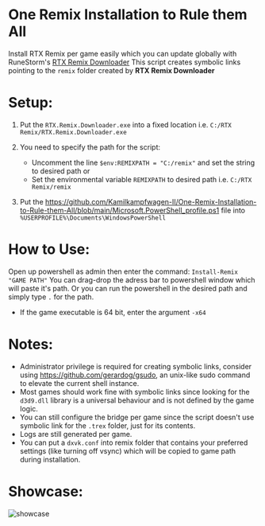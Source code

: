 # One Remix Installation to Rule them All

Install RTX Remix per game easily which you can update globally with RuneStorm's [RTX Remix Downloader](https://github.com/Kowlin/RTX-Remix-Downloader/)
This script creates symbolic links pointing to the `remix` folder created by **RTX Remix Downloader**

# Setup:
1. Put the `RTX.Remix.Downloader.exe` into a fixed location i.e. `C:/RTX Remix/RTX.Remix.Downloader.exe`
2. You need to specify the path for the script:
    - Uncomment the line `$env:REMIXPATH = "C:/remix"` and set the string to desired path
    or
   - Set the environmental variable `REMIXPATH` to desired path
    i.e. `C:/RTX Remix/remix`

3. Put the https://github.com/Kamilkampfwagen-II/One-Remix-Installation-to-Rule-them-All/blob/main/Microsoft.PowerShell_profile.ps1 file into `%USERPROFILE%\Documents\WindowsPowerShell`

# How to Use:
Open up powershell as admin then enter the command: `Install-Remix "GAME PATH"`
You can drag-drop the adress bar to powershell window which will paste it's path. Or you can run the powershell in the desired path and simply type `.` for the path.
- If the game executable is 64 bit, enter the argument `-x64`

# Notes:
- Administrator privilege is required for creating symbolic links, consider using https://github.com/gerardog/gsudo, an unix-like sudo command to elevate the current shell instance.
- Most games should work fine with symbolic links since looking for the `d3d9.dll` library is a universal behaviour and is not defined by the game logic.
- You can still configure the bridge per game since the script doesn't use symbolic link for the `.trex` folder, just for its contents.
- Logs are still generated per game.
- You can put a `dxvk.conf` into remix folder that contains your preferred settings (like turning off vsync) which will be copied to game path during installation.

# Showcase:
![showcase](https://github.com/Kamilkampfwagen-II/One-Remix-Installation-to-Rule-them-All/assets/84380947/4f9480c4-df8c-4a62-ac89-1344e13a275b)
